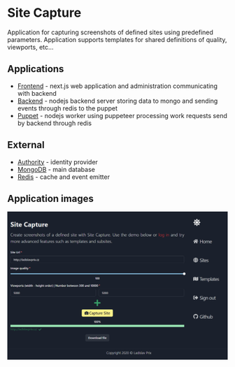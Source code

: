 # Site Capture

Application for capturing screenshots of defined sites using predefined parameters. Application supports templates for shared definitions of quality, viewports, etc...

## Applications

- [Frontend](/apps/web) - next.js web application and administration communicating with backend
- [Backend](/apps/server) - nodejs backend server storing data to mongo and sending events through redis to the puppet
- [Puppet](/apps/puppet) - nodejs worker using puppeteer processing work requests send by backend through redis

## External

- [Authority](https://github.com/prixladi/shamyr-cloud-authority) - identity provider
- [MongoDB](https://www.mongodb.com/) - main database
- [Redis](https://redis.io/) - cache and event emitter

## Application images

![index](assets/index.png)
